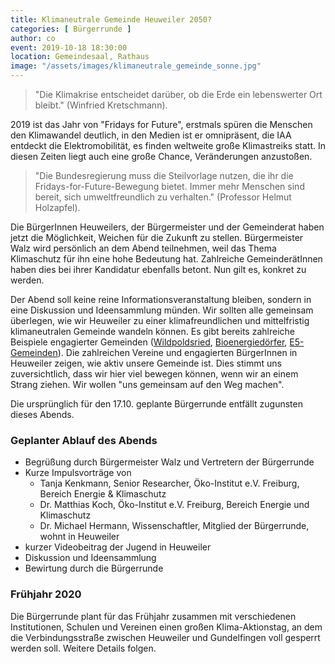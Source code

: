 ```yaml
---
title: Klimaneutrale Gemeinde Heuweiler 2050?
categories: [ Bürgerrunde ]
author: co
event: 2019-10-18 18:30:00
location: Gemeindesaal, Rathaus
image: "/assets/images/klimaneutrale_gemeinde_sonne.jpg"
---
```


> "Die Klimakrise entscheidet darüber, ob die Erde ein lebenswerter Ort bleibt." (Winfried Kretschmann). 

2019 ist das Jahr von "Fridays for Future", erstmals spüren die Menschen den Klimawandel deutlich, in den Medien ist er omnipräsent, die IAA entdeckt die Elektromobilität, es finden weltweite große Klimastreiks statt. In diesen Zeiten liegt auch eine große Chance, Veränderungen anzustoßen. 

> "Die Bundesregierung muss die Steilvorlage nutzen, die ihr die Fridays-for-Future-Bewegung bietet. Immer mehr Menschen sind bereit, sich umweltfreundlich zu verhalten." (Professor Helmut Holzapfel). 

Die BürgerInnen Heuweilers, der Bürgermeister und der Gemeinderat haben jetzt die Möglichkeit, Weichen für die Zukunft zu stellen. Bürgermeister Walz wird persönlich an dem Abend teilnehmen, weil das Thema Klimaschutz für ihn eine hohe Bedeutung hat. Zahlreiche GemeinderätInnen haben dies bei ihrer Kandidatur ebenfalls betont. Nun gilt es, konkret zu werden.

Der Abend soll keine reine Informationsveranstaltung bleiben, sondern in eine Diskussion und Ideensammlung münden. Wir sollten alle gemeinsam überlegen, wie wir Heuweiler zu einer klimafreundlichen und mittelfristig klimaneutralen Gemeinde wandeln können. Es gibt bereits zahlreiche Beispiele engagierter Gemeinden ([Wildpoldsried](https://www.wildpoldsried.de), [Bioenergiedörfer](https://www.solarcomplex.de/energieanlagen/bioenergiedoerfer.html), [E5-Gemeinden](https://www.e5-gemeinden.at/)). Die zahlreichen Vereine und engagierten BürgerInnen in Heuweiler zeigen, wie aktiv unsere Gemeinde ist. Dies stimmt uns zuversichtlich, dass wir hier viel bewegen können, wenn wir an einem Strang ziehen. Wir wollen "uns gemeinsam auf den Weg machen".

Die ursprünglich für den 17.10. geplante Bürgerrunde entfällt zugunsten dieses Abends.

### Geplanter Ablauf des Abends

* Begrüßung durch Bürgermeister Walz und Vertretern der Bürgerrunde
* Kurze Impulsvorträge von
  * Tanja Kenkmann, Senior Researcher, Öko-Institut e.V. Freiburg, Bereich Energie & Klimaschutz 
  * Dr. Matthias Koch, Öko-Institut e.V. Freiburg, Bereich Energie und Klimaschutz 
  * Dr. Michael Hermann, Wissenschaftler, Mitglied der Bürgerrunde, wohnt in Heuweiler
* kurzer Videobeitrag der Jugend in Heuweiler
* Diskussion und Ideensammlung
* Bewirtung durch die Bürgerrunde

### Frühjahr 2020

Die Bürgerrunde plant für das Frühjahr zusammen mit verschiedenen Institutionen, Schulen und Vereinen einen großen Klima-Aktionstag, an dem die Verbindungsstraße zwischen Heuweiler und Gundelfingen voll gesperrt werden soll. Weitere Details folgen.
